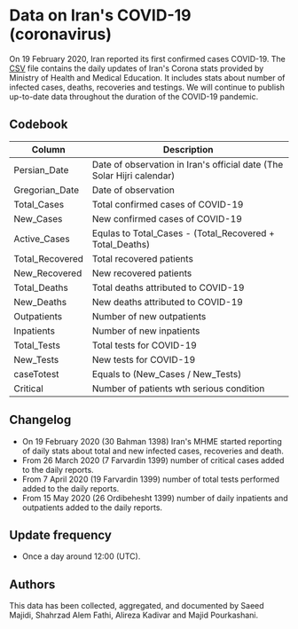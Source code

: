 # Data on Iran's COVID-19 (coronavirus)
On 19 February 2020, Iran reported its first confirmed cases COVID-19. The [CSV](https://github.com/smajidi/Iran-COVID-19-Data/blob/master/Iran_Dailly_Covid19_Stat.csv) 
file contains the daily updates of Iran's Corona stats provided by Ministry of Health and Medical Education. It includes stats about number of infected cases, deaths, recoveries and testings. We will continue to publish up-to-date data throughout the duration of the COVID-19 pandemic.

## Codebook
Column|Description
------|-----------
Persian_Date|Date of observation in Iran's official date (The Solar Hijri calendar)
Gregorian_Date|Date of observation
Total_Cases|Total confirmed cases of COVID-19
New_Cases|New confirmed cases of COVID-19
Active_Cases|Equlas to Total_Cases - (Total_Recovered + Total_Deaths)
Total_Recovered|Total recovered patients
New_Recovered|New recovered patients
Total_Deaths|Total deaths attributed to COVID-19
New_Deaths|New deaths attributed to COVID-19
Outpatients|Number of new outpatients
Inpatients|Number of new inpatients
Total_Tests|Total tests for COVID-19
New_Tests|New tests for COVID-19
caseTotest|Equals to (New_Cases / New_Tests)
Critical|Number of patients wth serious condition

## Changelog
 - On 19 February 2020 (30 Bahman 1398) Iran's MHME started reporting of daily stats about total and new infected cases, recoveries and death. 
 - From 26 March 2020 (7 Farvardin 1399) number of critical cases added to the daily reports.
 - From 7 April 2020 (19 Farvardin 1399) number of total tests performed added to the daily reports.
 - From 15 May 2020 (26 Ordibehesht 1399) number of daily inpatients and outpatients added to the daily reports.

## Update frequency

* Once a day around 12:00 (UTC).

## Authors

This data has been collected, aggregated, and documented by Saeed Majidi, Shahrzad Alem Fathi, Alireza Kadivar and Majid Pourkashani.

